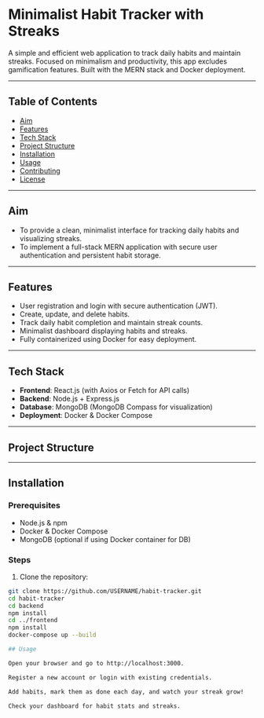 # Minimalist Habit Tracker with Streaks

A simple and efficient web application to track daily habits and maintain streaks. Focused on minimalism and productivity, this app excludes gamification features. Built with the MERN stack and Docker deployment.

---

## **Table of Contents**
- [Aim](#aim)
- [Features](#features)
- [Tech Stack](#tech-stack)
- [Project Structure](#project-structure)
- [Installation](#installation)
- [Usage](#usage)
- [Contributing](#contributing)
- [License](#license)

---

## **Aim**
- To provide a clean, minimalist interface for tracking daily habits and visualizing streaks.  
- To implement a full-stack MERN application with secure user authentication and persistent habit storage.

---

## **Features**
- User registration and login with secure authentication (JWT).  
- Create, update, and delete habits.  
- Track daily habit completion and maintain streak counts.  
- Minimalist dashboard displaying habits and streaks.  
- Fully containerized using Docker for easy deployment.

---

## **Tech Stack**
- **Frontend**: React.js (with Axios or Fetch for API calls)  
- **Backend**: Node.js + Express.js  
- **Database**: MongoDB (MongoDB Compass for visualization)  
- **Deployment**: Docker & Docker Compose

---

## **Project Structure**

---

## **Installation**
### Prerequisites
- Node.js & npm  
- Docker & Docker Compose  
- MongoDB (optional if using Docker container for DB)

### Steps
1. Clone the repository:
```bash
git clone https://github.com/USERNAME/habit-tracker.git
cd habit-tracker
cd backend
npm install
cd ../frontend
npm install
docker-compose up --build

## Usage

Open your browser and go to http://localhost:3000.

Register a new account or login with existing credentials.

Add habits, mark them as done each day, and watch your streak grow!

Check your dashboard for habit stats and streaks.
